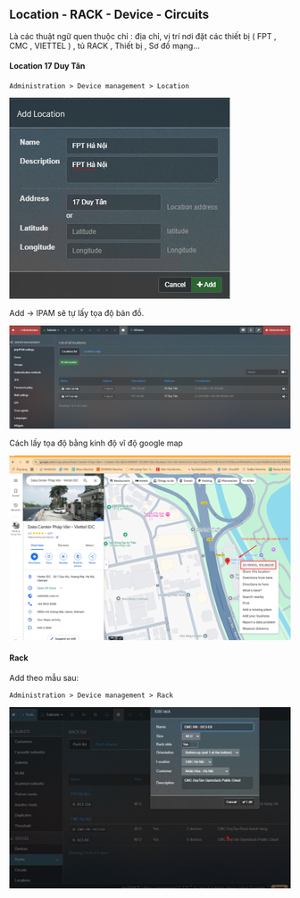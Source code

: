 ## Location - RACK - Device - Circuits

Là các thuật ngữ quen thuộc chỉ : địa chỉ, vị trí nơi đặt các thiết bị ( FPT , CMC , VIETTEL ) , tủ RACK , Thiết bị , Sơ đồ mạng...

#### Location 17 Duy Tân

    Administration > Device management > Location

  <img src="ipamimages/18.png">

Add -> IPAM sẽ tự lấy tọa độ bản đồ.

  <img src="ipamimages/19.png">

Cách lấy tọa độ bằng kinh độ vĩ độ google map

  <img src="ipamimages/23.png">

#### Rack

Add theo mẫu sau:

    Administration > Device management > Rack

  <img src="ipamimages/27.png">
